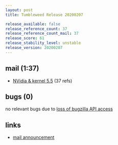 ```yaml
---
layout: post
title: Tumbleweed Release 20200207

release_available: false
release_reference_count: 37
release_reference_count_mail: 37
release_score: 61
release_stability_level: unstable
release_version: 20200207
---
```


## mail (1:37)

- [NVidia & kernel 5.5](https://lists.opensuse.org/opensuse-factory/2020-02/msg00242.html) (37 refs)

## bugs (0)

<!--more-->

no relevant bugs due to [loss of bugzilla API access](https://bugzilla.opensuse.org/show_bug.cgi?id=1157722)



## links

- [mail announcement](https://lists.opensuse.org/opensuse-factory/2020-02/msg00240.html)
